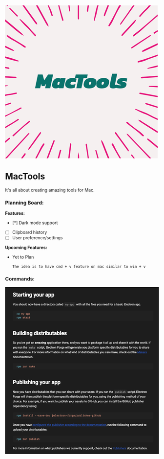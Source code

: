 ![Logo](./mac-tools/images/MacTools.png)

# MacTools

It's all about creating amazing tools for Mac.

### Planning Board:

**Features:**

- [*] Dark mode support
- [ ] Clipboard history
- [ ] User preference/settings

**Upcoming Features:**

- Yet to Plan

  ```shell
  The idea is to have cmd + v feature on mac similar to win + v
  ```

### Commands:

![Commands](./docs/img/commands.png)
